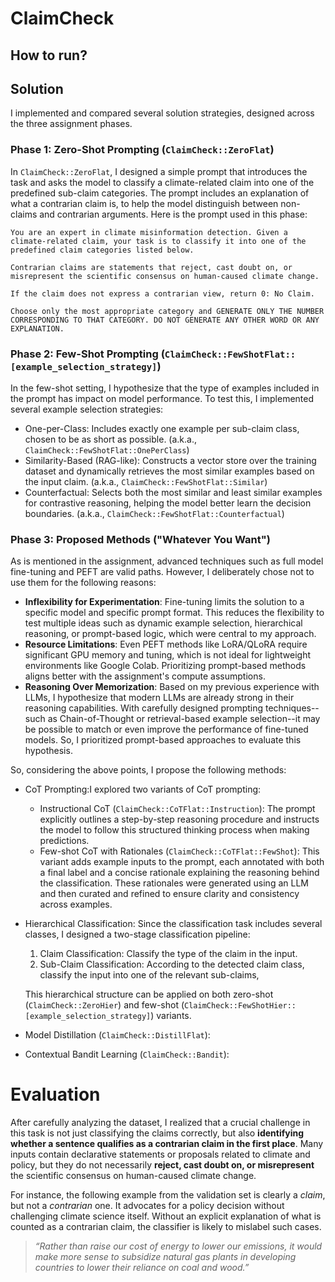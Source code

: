 # ClaimCheck


## How to run?

## Solution

I implemented and compared several solution strategies, designed across the three assignment phases. 



### Phase 1: Zero-Shot Prompting (`ClaimCheck::ZeroFlat`)

In `ClaimCheck::ZeroFlat`, I designed a simple prompt that introduces the task and asks the model to classify a climate-related claim into one of the predefined sub-claim categories. The prompt includes an explanation of what a contrarian claim is, to help the model distinguish between non-claims and  contrarian arguments. Here is the prompt used in this phase:

```text
You are an expert in climate misinformation detection. Given a climate-related claim, your task is to classify it into one of the predefined claim categories listed below.

Contrarian claims are statements that reject, cast doubt on, or misrepresent the scientific consensus on human-caused climate change.

If the claim does not express a contrarian view, return 0: No Claim.

Choose only the most appropriate category and GENERATE ONLY THE NUMBER CORRESPONDING TO THAT CATEGORY. DO NOT GENERATE ANY OTHER WORD OR ANY EXPLANATION.
```

### Phase 2: Few-Shot Prompting (`ClaimCheck::FewShotFlat::[example_selection_strategy]`)

In the few-shot setting, I hypothesize that the type of examples included in the prompt has impact on model performance. To test this, I implemented several example selection strategies:
* One-per-Class: Includes exactly one example per sub-claim class, chosen to be as short as possible. (a.k.a., `ClaimCheck::FewShotFlat::OnePerClass`)
* Similarity-Based (RAG-like): Constructs a vector store over the training dataset and dynamically retrieves the most similar examples based on the input claim. (a.k.a., `ClaimCheck::FewShotFlat::Similar`)
* Counterfactual: Selects both the most similar and least similar examples for contrastive reasoning, helping the model better learn the decision boundaries. (a.k.a., `ClaimCheck::FewShotFlat::Counterfactual`)


### Phase 3: Proposed Methods ("Whatever You Want")

As is mentioned in the assignment, advanced techniques such as full model fine-tuning and PEFT are valid paths. However, I deliberately chose not to use them for the following reasons:
* **Inflexibility for Experimentation**: Fine-tuning limits the solution to a specific model and specific prompt format. This reduces the flexibility to test multiple ideas such as dynamic example selection, hierarchical reasoning, or prompt-based logic, which were central to my approach.
* **Resource Limitations**: Even PEFT methods like LoRA/QLoRA require significant GPU memory and tuning, which is not ideal for lightweight environments like Google Colab. Prioritizing prompt-based methods aligns better with the assignment's compute assumptions.
* **Reasoning Over Memorization**: Based on my previous experience with LLMs, I hypothesize that modern LLMs are already strong in their reasoning capabilities. With carefully designed prompting techniques--such as Chain-of-Thought or retrieval-based example selection--it may be possible to match or even improve the performance of fine-tuned models. So, I prioritized prompt-based approaches to evaluate this hypothesis.


So, considering the above points, I propose the following methods:
* CoT Prompting:I explored two variants of CoT prompting:
  * Instructional CoT (`ClaimCheck::CoTFlat::Instruction`): The prompt explicitly outlines a step-by-step reasoning procedure and instructs the model to follow this structured thinking process when making predictions.
  * Few-shot CoT with Rationales (`ClaimCheck::CoTFlat::FewShot`): This variant adds example inputs to the prompt, each annotated with both a final label and a concise rationale explaining the reasoning behind the classification. These rationales were generated using an LLM and then curated and refined to ensure clarity and consistency across examples.

* Hierarchical Classification: Since the classification task includes several classes, I designed a two-stage classification pipeline:
  1. Claim Classification: Classify the type of the claim in the input.
  2. Sub-Claim Classification: According to the detected claim class, classify the input into one of the relevant sub-claims,

  This hierarchical structure can be applied on both zero-shot (`ClaimCheck::ZeroHier`) and few-shot (`ClaimCheck::FewShotHier::[example_selection_strategy]`) variants.

* Model Distillation (`ClaimCheck::DistillFlat`):
* Contextual Bandit Learning (`ClaimCheck::Bandit`):


# Evaluation

After carefully analyzing the dataset, I realized that a crucial challenge in this task is not just classifying the claims correctly, but also **identifying whether a sentence qualifies as a contrarian claim in the first place**. Many inputs contain declarative statements or proposals related to climate and policy, but they do not necessarily **reject, cast doubt on, or misrepresent** the scientific consensus on human-caused climate change.

For instance, the following example from the validation set is clearly a *claim*, but not a *contrarian* one. It advocates for a policy decision without challenging climate science itself. Without an explicit explanation of what is counted as a contrarian claim, the classifier is likely to mislabel such cases.


> *“Rather than raise our cost of energy to lower our emissions, it would make more sense to subsidize natural gas plants in developing countries to lower their reliance on coal and wood.”*




